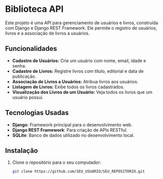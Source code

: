 # Biblioteca API

Este projeto é uma API para gerenciamento de usuários e livros, construída com Django e Django REST Framework. Ele permite o registro de usuários, livros e a associação de livros a usuários.

## Funcionalidades

- **Cadastro de Usuários:** Crie um usuário com nome, email, idade e senha.
- **Cadastro de Livros:** Registre livros com título, editorial e data de publicação.
- **Associação de Livros a Usuários:** Atribua livros aos usuários.
- **Listagem de Livros:** Exibe todos os livros cadastrados.
- **Visualização dos Livros de um Usuário:** Veja todos os livros que um usuário possui.

## Tecnologias Usadas

- **Django**: Framework principal para o desenvolvimento web.
- **Django REST Framework**: Para criação de APIs RESTful.
- **SQLite**: Banco de dados utilizado no desenvolvimento local.

## Instalação

1. Clone o repositório para o seu computador:

   ```bash
   git clone https://github.com/SEU_USUARIO/SEU_REPOSITORIO.git
